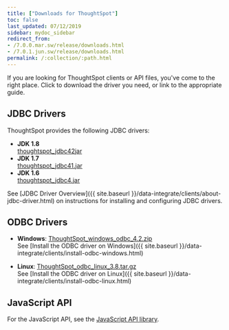 ```yaml
---
title: ["Downloads for ThoughtSpot"]
toc: false
last_updated: 07/12/2019
sidebar: mydoc_sidebar
redirect_from:
- /7.0.0.mar.sw/release/downloads.html
- /7.0.1.jun.sw/release/downloads.html
permalink: /:collection/:path.html
---
```


If you are looking for ThoughtSpot clients or API files, you've come to the right place. Click to download the driver you need, or link to the appropriate guide.

## JDBC Drivers ##

ThoughtSpot provides the following JDBC drivers:
* **JDK 1.8**<br>[thoughtspot_jdbc42jar](https://thoughtspot.egnyte.com/dl/spCdjCGssK/thoughtspot_jdbc4.jar_)
* **JDK 1.7**<br>[thoughtspot_jdbc41.jar](https://thoughtspot.egnyte.com/dl/HVpvNLw3O8/thoughtspot_jdbc41.jar_)
* **JDK 1.6**<br>[thoughtspot_jdbc4.jar](https://thoughtspot.egnyte.com/dl/RvFiIEfcLm/thoughtspot_jdbc4.jar_)

See [JDBC Driver Overview]({{ site.baseurl }}/data-integrate/clients/about-jdbc-driver.html) on instructions for installing and configuring JDBC drivers.

## ODBC Drivers ##

* **Windows**: [ThoughtSpot_windows_odbc_4.2.zip](https://thoughtspot.egnyte.com/dl/xtGeQPL3nD/ThoughtSpot_windows_odbc_4.2.zip_)  
  See [Install the ODBC driver on Windows]({{ site.baseurl }}/data-integrate/clients/install-odbc-windows.html)

* **Linux**:  [ThoughtSpot_odbc_linux_3.8.tar.gz](https://thoughtspot.egnyte.com/dl/84csZ4USEX/ThoughtSpot_odbc_linux_3.8.tar.gz_)  
See [Install the ODBC driver on Linux]({{ site.baseurl }}/data-integrate/clients/install-odbc-linux.html)

## JavaScript API ##
For the JavaScript API, see the [JavaScript API library](https://thoughtspot.egnyte.com/dl/D8tbICaVbR/).

